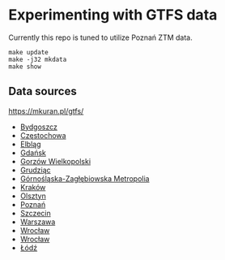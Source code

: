 # Experimenting with GTFS data

Currently this repo is tuned to utilize Poznań ZTM data.

```
make update
make -j32 mkdata
make show
```

## Data sources

https://mkuran.pl/gtfs/

- [Bydgoszcz]()
- [Częstochowa]()
- [Elbląg]()
- [Gdańsk]()
- [Gorzów Wielkopolski]()
- [Grudziąc]()
- [Górnośląska-Zagłębiowska Metropolia]()
- [Kraków]()
- [Olsztyn]()
- [Poznań](https://www.ztm.poznan.pl/pl/dla-deweloperow/gtfsFiles)
- [Szczecin]()
- [Warszawa]()
- [Wrocław]()
- [Wrocław](https://www.wroclaw.pl/open-data/dataset/rozkladjazdytransportupublicznegoplik_data)
- [Łódź]()
